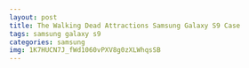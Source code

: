 ```yaml
---
layout: post
title: The Walking Dead Attractions Samsung Galaxy S9 Case
tags: samsung galaxy s9
categories: samsung
img: 1K7HUCN7J_fWd1060vPXV8g0zXLWhqsSB
---
```

